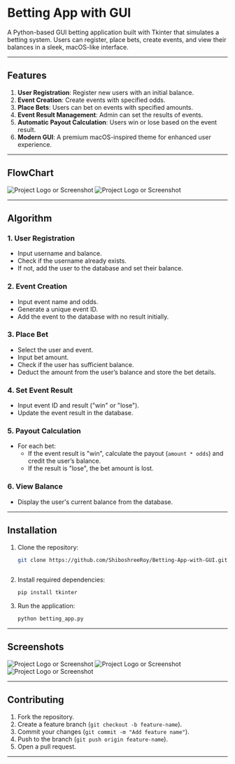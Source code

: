 # Betting App with GUI  

A Python-based GUI betting application built with Tkinter that simulates a betting system. Users can register, place bets, create events, and view their balances in a sleek, macOS-like interface.  

---

## Features  

1. **User Registration**: Register new users with an initial balance.  
2. **Event Creation**: Create events with specified odds.  
3. **Place Bets**: Users can bet on events with specified amounts.  
4. **Event Result Management**: Admin can set the results of events.  
5. **Automatic Payout Calculation**: Users win or lose based on the event result.  
6. **Modern GUI**: A premium macOS-inspired theme for enhanced user experience.  

---
## FlowChart
![Project Logo or Screenshot](./flowchart.png)
![Project Logo or Screenshot](./project_Flow_chart.png)

---

## Algorithm  

### 1. **User Registration**  
   - Input username and balance.  
   - Check if the username already exists.  
   - If not, add the user to the database and set their balance.  

### 2. **Event Creation**  
   - Input event name and odds.  
   - Generate a unique event ID.  
   - Add the event to the database with no result initially.  

### 3. **Place Bet**  
   - Select the user and event.  
   - Input bet amount.  
   - Check if the user has sufficient balance.  
   - Deduct the amount from the user’s balance and store the bet details.  

### 4. **Set Event Result**  
   - Input event ID and result ("win" or "lose").  
   - Update the event result in the database.  

### 5. **Payout Calculation**  
   - For each bet:  
     - If the event result is "win", calculate the payout (`amount * odds`) and credit the user’s balance.  
     - If the result is "lose", the bet amount is lost.  

### 6. **View Balance**  
   - Display the user's current balance from the database.  

---

## Installation  

1. Clone the repository:  
   ```bash  
   git clone https://github.com/ShiboshreeRoy/Betting-App-with-GUI.git  
    
   ```  

2. Install required dependencies:  
   ```bash  
   pip install tkinter 
   ```  

3. Run the application:  
   ```bash  
   python betting_app.py  
   ```  

---

## Screenshots  


![Project Logo or Screenshot](./Project_img_1.png)
![Project Logo or Screenshot](./project_img_2.png)
![Project Logo or Screenshot](./Project_img_3.png)


---

## Contributing  

1. Fork the repository.  
2. Create a feature branch (`git checkout -b feature-name`).  
3. Commit your changes (`git commit -m "Add feature name"`).  
4. Push to the branch (`git push origin feature-name`).  
5. Open a pull request.  

---

